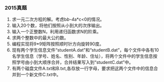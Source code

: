 ### 2015真题

1. 求一元二次方程的解。考虑b*b-4*a*c<0的情况。
2. 输入20个数，将他们按照从小到大的次序输出。
3. 输入一个正整数N，利用递归函数求N的阶乘。
4. 求两个整数中的最大公约数。
5. 编程实现将9*9矩阵按照顺时针方向旋转90度。
6. 现有两个学生信息文件“studentA.dat”和“studentB.dat”，每个文件中各有10名学生信息（学号、姓名、性别、年龄、住址），将两个文件中的学生信息按照学号由小到大顺序合并，合并结果写入到“studentC.dat”中。
7. 有两个磁盘文件A.txt和B.txt,各存放一行字母，要求把这两个文件中的信息合并到一个新文件C.txt中。

